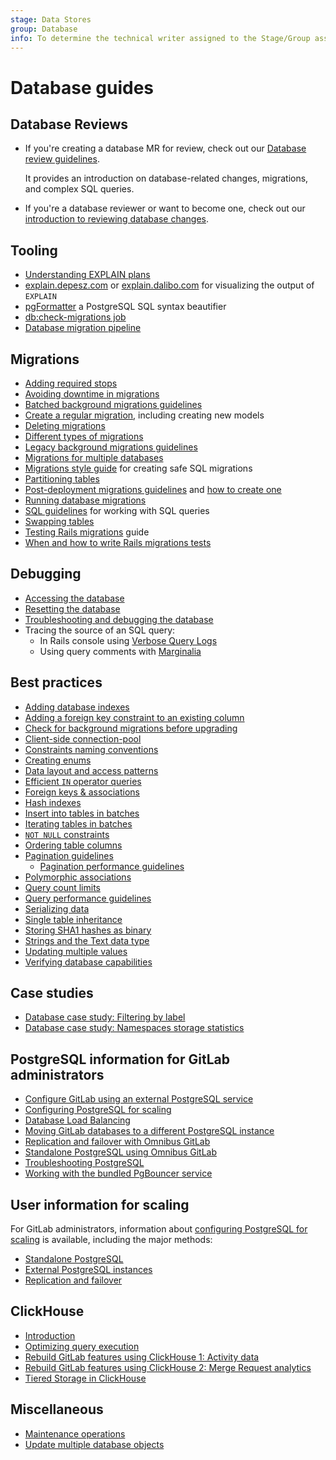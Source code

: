 ```yaml
---
stage: Data Stores
group: Database
info: To determine the technical writer assigned to the Stage/Group associated with this page, see https://about.gitlab.com/handbook/product/ux/technical-writing/#assignments
---
```


# Database guides

## Database Reviews

- If you're creating a database MR for review, check out our [Database review guidelines](../database_review.md).

  It provides an introduction on database-related changes, migrations, and complex SQL queries.

- If you're a database reviewer or want to become one, check out our [introduction to reviewing database changes](database_reviewer_guidelines.md).

## Tooling

- [Understanding EXPLAIN plans](understanding_explain_plans.md)
- [explain.depesz.com](https://explain.depesz.com/) or [explain.dalibo.com](https://explain.dalibo.com/) for visualizing the output of `EXPLAIN`
- [pgFormatter](https://sqlformat.darold.net/) a PostgreSQL SQL syntax beautifier
- [db:check-migrations job](dbcheck-migrations-job.md)
- [Database migration pipeline](database_migration_pipeline.md)

## Migrations

- [Adding required stops](required_stops.md)
- [Avoiding downtime in migrations](avoiding_downtime_in_migrations.md)
- [Batched background migrations guidelines](batched_background_migrations.md)
- [Create a regular migration](../migration_style_guide.md#create-a-regular-schema-migration), including creating new models
- [Deleting migrations](deleting_migrations.md)
- [Different types of migrations](../migration_style_guide.md#choose-an-appropriate-migration-type)
- [Legacy background migrations guidelines](background_migrations.md)
- [Migrations for multiple databases](migrations_for_multiple_databases.md)
- [Migrations style guide](../migration_style_guide.md) for creating safe SQL migrations
- [Partitioning tables](table_partitioning.md)
- [Post-deployment migrations guidelines](post_deployment_migrations.md) and [how to create one](post_deployment_migrations.md#creating-migrations)
- [Running database migrations](database_debugging.md#migration-wrangling)
- [SQL guidelines](../sql.md) for working with SQL queries
- [Swapping tables](swapping_tables.md)
- [Testing Rails migrations](../testing_guide/testing_migrations_guide.md) guide
- [When and how to write Rails migrations tests](../testing_guide/testing_migrations_guide.md)

## Debugging

- [Accessing the database](database_debugging.md#manually-access-the-database)
- [Resetting the database](database_debugging.md#delete-everything-and-start-over)
- [Troubleshooting and debugging the database](database_debugging.md)
- Tracing the source of an SQL query:
  - In Rails console using [Verbose Query Logs](https://guides.rubyonrails.org/debugging_rails_applications.html#verbose-query-logs)
  - Using query comments with [Marginalia](database_query_comments.md)

## Best practices

- [Adding database indexes](adding_database_indexes.md)
- [Adding a foreign key constraint to an existing column](add_foreign_key_to_existing_column.md)
- [Check for background migrations before upgrading](../../update/background_migrations.md)
- [Client-side connection-pool](client_side_connection_pool.md)
- [Constraints naming conventions](constraint_naming_convention.md)
- [Creating enums](creating_enums.md)
- [Data layout and access patterns](layout_and_access_patterns.md)
- [Efficient `IN` operator queries](efficient_in_operator_queries.md)
- [Foreign keys & associations](foreign_keys.md)
- [Hash indexes](hash_indexes.md)
- [Insert into tables in batches](insert_into_tables_in_batches.md)
- [Iterating tables in batches](iterating_tables_in_batches.md)
- [`NOT NULL` constraints](not_null_constraints.md)
- [Ordering table columns](ordering_table_columns.md)
- [Pagination guidelines](pagination_guidelines.md)
  - [Pagination performance guidelines](pagination_performance_guidelines.md)
- [Polymorphic associations](polymorphic_associations.md)
- [Query count limits](query_count_limits.md)
- [Query performance guidelines](query_performance.md)
- [Serializing data](serializing_data.md)
- [Single table inheritance](single_table_inheritance.md)
- [Storing SHA1 hashes as binary](sha1_as_binary.md)
- [Strings and the Text data type](strings_and_the_text_data_type.md)
- [Updating multiple values](setting_multiple_values.md)
- [Verifying database capabilities](verifying_database_capabilities.md)

## Case studies

- [Database case study: Filtering by label](filtering_by_label.md)
- [Database case study: Namespaces storage statistics](namespaces_storage_statistics.md)

## PostgreSQL information for GitLab administrators

- [Configure GitLab using an external PostgreSQL service](../../administration/postgresql/external.md)
- [Configuring PostgreSQL for scaling](../../administration/postgresql/index.md)
- [Database Load Balancing](../../administration/postgresql/database_load_balancing.md)
- [Moving GitLab databases to a different PostgreSQL instance](../../administration/postgresql/moving.md)
- [Replication and failover with Omnibus GitLab](../../administration/postgresql/replication_and_failover.md)
- [Standalone PostgreSQL using Omnibus GitLab](../../administration/postgresql/standalone.md)
- [Troubleshooting PostgreSQL](../../administration/troubleshooting/postgresql.md)
- [Working with the bundled PgBouncer service](../../administration/postgresql/pgbouncer.md)

## User information for scaling

For GitLab administrators, information about
[configuring PostgreSQL for scaling](../../administration/postgresql/index.md) is available,
including the major methods:

- [Standalone PostgreSQL](../../administration/postgresql/standalone.md)
- [External PostgreSQL instances](../../administration/postgresql/external.md)
- [Replication and failover](../../administration/postgresql/replication_and_failover.md)

## ClickHouse

- [Introduction](clickhouse/index.md)
- [Optimizing query execution](clickhouse/optimization.md)
- [Rebuild GitLab features using ClickHouse 1: Activity data](clickhouse/gitlab_activity_data.md)
- [Rebuild GitLab features using ClickHouse 2: Merge Request analytics](clickhouse/merge_request_analytics.md)
- [Tiered Storage in ClickHouse](clickhouse/tiered_storage.md)

## Miscellaneous

- [Maintenance operations](maintenance_operations.md)
- [Update multiple database objects](setting_multiple_values.md)
